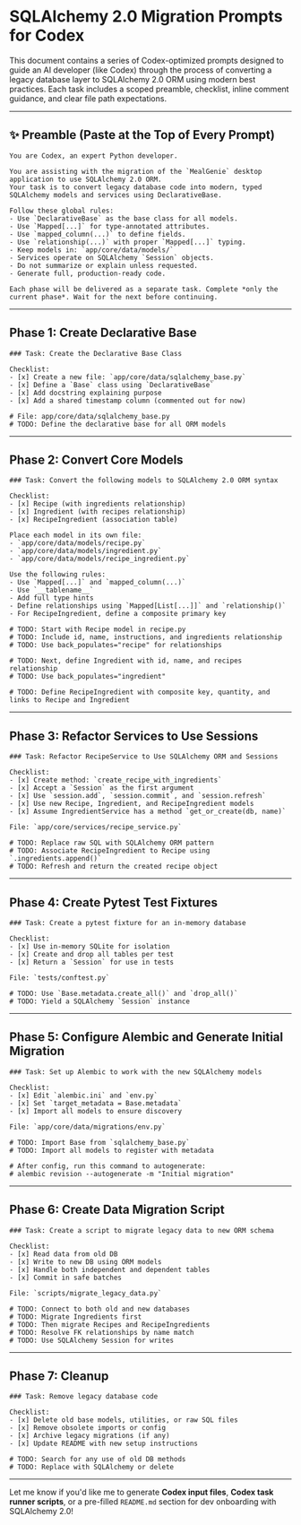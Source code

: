# SQLAlchemy 2.0 Migration Prompts for Codex

This document contains a series of Codex-optimized prompts designed to guide an AI developer (like Codex) through the process of converting a legacy database layer to SQLAlchemy 2.0 ORM using modern best practices. Each task includes a scoped preamble, checklist, inline comment guidance, and clear file path expectations.

---

## ✨ Preamble (Paste at the Top of Every Prompt)

```
You are Codex, an expert Python developer.

You are assisting with the migration of the `MealGenie` desktop application to use SQLAlchemy 2.0 ORM.
Your task is to convert legacy database code into modern, typed SQLAlchemy models and services using DeclarativeBase.

Follow these global rules:
- Use `DeclarativeBase` as the base class for all models.
- Use `Mapped[...]` for type-annotated attributes.
- Use `mapped_column(...)` to define fields.
- Use `relationship(...)` with proper `Mapped[...]` typing.
- Keep models in: `app/core/data/models/`
- Services operate on SQLAlchemy `Session` objects.
- Do not summarize or explain unless requested.
- Generate full, production-ready code.

Each phase will be delivered as a separate task. Complete *only the current phase*. Wait for the next before continuing.
```

---

## Phase 1: Create Declarative Base

```
### Task: Create the Declarative Base Class

Checklist:
- [x] Create a new file: `app/core/data/sqlalchemy_base.py`
- [x] Define a `Base` class using `DeclarativeBase`
- [x] Add docstring explaining purpose
- [x] Add a shared timestamp column (commented out for now)

# File: app/core/data/sqlalchemy_base.py
# TODO: Define the declarative base for all ORM models
```

---

## Phase 2: Convert Core Models

```
### Task: Convert the following models to SQLAlchemy 2.0 ORM syntax

Checklist:
- [x] Recipe (with ingredients relationship)
- [x] Ingredient (with recipes relationship)
- [x] RecipeIngredient (association table)

Place each model in its own file:
- `app/core/data/models/recipe.py`
- `app/core/data/models/ingredient.py`
- `app/core/data/models/recipe_ingredient.py`

Use the following rules:
- Use `Mapped[...]` and `mapped_column(...)`
- Use `__tablename__`
- Add full type hints
- Define relationships using `Mapped[List[...]]` and `relationship()`
- For RecipeIngredient, define a composite primary key

# TODO: Start with Recipe model in recipe.py
# TODO: Include id, name, instructions, and ingredients relationship
# TODO: Use back_populates="recipe" for relationships

# TODO: Next, define Ingredient with id, name, and recipes relationship
# TODO: Use back_populates="ingredient"

# TODO: Define RecipeIngredient with composite key, quantity, and links to Recipe and Ingredient
```

---

## Phase 3: Refactor Services to Use Sessions

```
### Task: Refactor RecipeService to Use SQLAlchemy ORM and Sessions

Checklist:
- [x] Create method: `create_recipe_with_ingredients`
- [x] Accept a `Session` as the first argument
- [x] Use `session.add`, `session.commit`, and `session.refresh`
- [x] Use new Recipe, Ingredient, and RecipeIngredient models
- [x] Assume IngredientService has a method `get_or_create(db, name)`

File: `app/core/services/recipe_service.py`

# TODO: Replace raw SQL with SQLAlchemy ORM pattern
# TODO: Associate RecipeIngredient to Recipe using `.ingredients.append()`
# TODO: Refresh and return the created recipe object
```

---

## Phase 4: Create Pytest Test Fixtures

```
### Task: Create a pytest fixture for an in-memory database

Checklist:
- [x] Use in-memory SQLite for isolation
- [x] Create and drop all tables per test
- [x] Return a `Session` for use in tests

File: `tests/conftest.py`

# TODO: Use `Base.metadata.create_all()` and `drop_all()`
# TODO: Yield a SQLAlchemy `Session` instance
```

---

## Phase 5: Configure Alembic and Generate Initial Migration

```
### Task: Set up Alembic to work with the new SQLAlchemy models

Checklist:
- [x] Edit `alembic.ini` and `env.py`
- [x] Set `target_metadata = Base.metadata`
- [x] Import all models to ensure discovery

File: `app/core/data/migrations/env.py`

# TODO: Import Base from `sqlalchemy_base.py`
# TODO: Import all models to register with metadata

# After config, run this command to autogenerate:
# alembic revision --autogenerate -m "Initial migration"
```

---

## Phase 6: Create Data Migration Script

```
### Task: Create a script to migrate legacy data to new ORM schema

Checklist:
- [x] Read data from old DB
- [x] Write to new DB using ORM models
- [x] Handle both independent and dependent tables
- [x] Commit in safe batches

File: `scripts/migrate_legacy_data.py`

# TODO: Connect to both old and new databases
# TODO: Migrate Ingredients first
# TODO: Then migrate Recipes and RecipeIngredients
# TODO: Resolve FK relationships by name match
# TODO: Use SQLAlchemy Session for writes
```

---

## Phase 7: Cleanup

```
### Task: Remove legacy database code

Checklist:
- [x] Delete old base models, utilities, or raw SQL files
- [x] Remove obsolete imports or config
- [x] Archive legacy migrations (if any)
- [x] Update README with new setup instructions

# TODO: Search for any use of old DB methods
# TODO: Replace with SQLAlchemy or delete
```

---

Let me know if you'd like me to generate **Codex input files**, **Codex task runner scripts**, or a pre-filled `README.md` section for dev onboarding with SQLAlchemy 2.0!
